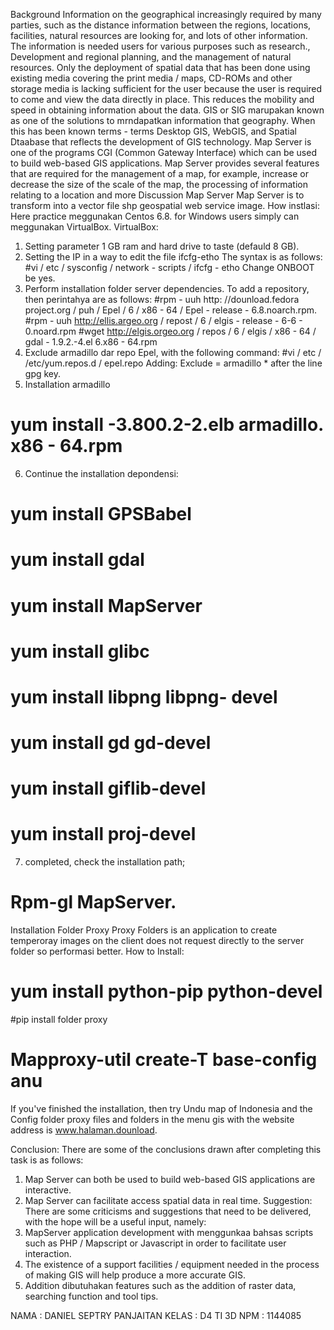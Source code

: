 Background
Information on the geographical increasingly required by many parties, such as the distance information between the regions, locations, facilities, natural resources are looking for, and lots of other information. The information is needed users for various purposes such as research., Development and regional planning, and the management of natural resources. Only the deployment of spatial data that has been done using existing media covering the print media / maps, CD-ROMs and other storage media is lacking sufficient for the user because the user is required to come and view the data directly in place. This reduces the mobility and speed in obtaining information about the data.
GIS or SIG marupakan known as one of the solutions to mrndapatkan information that geography. When this has been known terms - terms Desktop GIS, WebGIS, and Spatial Dtaabase that reflects the development of GIS technology.
Map Server is one of the programs CGI (Common Gateway Interface) which can be used to build web-based GIS applications. Map Server provides several features that are required for the management of a map, for example, increase or decrease the size of the scale of the map, the processing of information relating to a location and more
Discussion
Map Server
Map Server is to transform into a vector file shp geospatial web service image.
How instlasi:
Here practice meggunakan Centos 6.8. for Windows users simply can meggunakan VirtualBox.
VirtualBox:
1. Setting parameter 1 GB ram and hard drive to taste (defauld 8 GB).
2. Setting the IP in a way to edit the file ifcfg-etho
The syntax is as follows:
#vi / etc / sysconfig / network - scripts / ifcfg - etho
Change ONBOOT be yes.
3. Perform installation folder server dependencies.
To add a repository, then perintahya are as follows:
#rpm - uuh http: //dounload.fedora project.org / puh / Epel / 6 / x86 - 64 / Epel - release - 6.8.noarch.rpm.
#rpm - uuh http://ellis.argeo.org / repost / 6 / elgis - release - 6-6 - 0.noard.rpm
#wget http://elgis.orgeo.org / repos / 6 / elgis / x86 - 64 / gdal - 1.9.2.-4.el 6.x86 - 64.rpm
4. Exclude armadillo dar repo Epel, with the following command:
#vi / etc / /etc/yum.repos.d / epel.repo
Adding: Exclude = armadillo * after the line gpg key.
5. Installation armadillo
# yum install -3.800.2-2.elb armadillo. x86 - 64.rpm
6. Continue the installation depondensi:
# yum install GPSBabel
# yum install gdal
# yum install MapServer
# yum install glibc
# yum install libpng libpng- devel
# yum install gd gd-devel
# yum install giflib-devel
# yum install proj-devel
7. completed, check the installation path;
# Rpm-gl MapServer.
Installation Folder Proxy
Proxy Folders is an application to create temperoray images on the client does not request directly to the server folder so performasi better.
How to Install:
# yum install python-pip python-devel
#pip install folder proxy
# Mapproxy-util create-T base-config anu

If you've finished the installation, then try Undu map of Indonesia and the Config folder proxy files and folders in the menu gis with the website address is www.halaman.dounload.

Conclusion:
There are some of the conclusions drawn after completing this task is as follows:
1. Map Server can both be used to build web-based GIS applications are interactive.
2. Map Server can facilitate access spatial data in real time.
Suggestion:
There are some criticisms and suggestions that need to be delivered, with the hope will be a useful input, namely:
1. MapServer application development with menggunkaa bahsas scripts such as PHP / Mapscript or Javascript in order to facilitate user interaction.
2. The existence of a support facilities / equipment needed in the process of making GIS will help produce a more accurate GIS.
3. Addition dibutuhakan features such as the addition of raster data, searching function and tool tips.

NAMA : DANIEL SEPTRY PANJAITAN
KELAS : D4 TI 3D
NPM : 1144085

